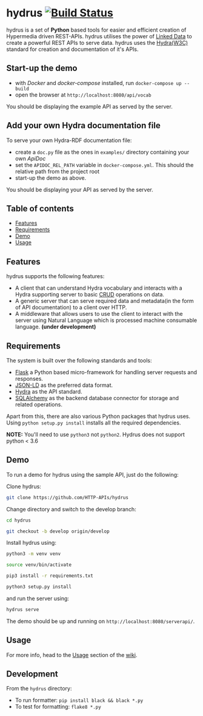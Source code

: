 hydrus [![Build Status](https://travis-ci.com/HTTP-APIs/hydrus.svg?branch=master)](https://travis-ci.com/HTTP-APIs/hydrus)
===================
hydrus is a set of **Python** based tools for easier and efficient creation of Hypermedia driven REST-APIs. hydrus utilises the power of [Linked Data](https://en.wikipedia.org/wiki/Linked_data) to create a powerful REST APIs to serve data.
hydrus uses the [Hydra(W3C)](http://www.hydra-cg.com/) standard for creation and documentation of it's APIs.

Start-up the demo
-----------------
* with *Docker* and *docker-compose* installed, run `docker-compose up --build`
* open the browser at `http://localhost:8080/api/vocab`

You should be displaying the example API as served by the server.

Add your own Hydra documentation file
-------------------------------------
To serve your own Hydra-RDF documentation file:
* create a `doc.py` file as the ones in `examples/` directory containing your own *ApiDoc*
* set the `APIDOC_REL_PATH` variable in `docker-compose.yml`. This should the relative path from the project root
* start-up the demo as above.

You should be displaying your API as served by the server.

Table of contents
-------------
* [Features](#features)
* [Requirements](#req)
* [Demo](#demo)
* [Usage](#usage)

<a name="features"></a>
Features
-------------
hydrus supports the following features:
- A client that can understand Hydra vocabulary and interacts with a Hydra supporting server to basic [CRUD](https://en.wikipedia.org/wiki/Create,_read,_update_and_delete) operations on data.
- A generic server that can serve required data and metadata(in the form of API documentation) to a client over HTTP.
- A middleware that allows users to use the client to interact with the server using Natural Language which is processed machine consumable language. **(under development)**

<a name="req"></a>
Requirements
-------------
The system is built over the following standards and tools:
- [Flask](http://flask.pocoo.org/) a Python based micro-framework for handling server requests and responses.
- [JSON-LD](http://json-ld.org/spec/latest/json-ld/) as the preferred data format.
- [Hydra](http://www.hydra-cg.com/) as the API standard.
- [SQLAlchemy](http://www.sqlalchemy.org/) as the backend database connector for storage and related operations.

Apart from this, there are also various Python packages that hydrus uses. Using `python setup.py install` installs all the required dependencies.

**NOTE:** You'll need to use `python3` not `python2`. Hydrus does not support python < 3.6

<a name="demo"></a>
Demo
-------------
To run a demo for hydrus using the sample API, just do the following:

Clone hydrus:
```bash
git clone https://github.com/HTTP-APIs/hydrus
```
Change directory and switch to the develop branch:
```bash
cd hydrus

git checkout -b develop origin/develop
```

Install hydrus using:
```bash
python3 -m venv venv

source venv/bin/activate

pip3 install -r requirements.txt

python3 setup.py install
```
 
and run the server using:

```bash
hydrus serve
```

The demo should be up and running on `http://localhost:8080/serverapi/`.

<a name="usage"></a>
Usage
-------------
For more info, head to the [Usage](http://www.hydraecosystem.org/01-Usage.html) section of the [wiki](http://www.hydraecosystem.org/).


Development
-------------

From the `hydrus` directory:
* To run formatter: `pip install black && black *.py`
* To test for formatting: `flake8 *.py`
